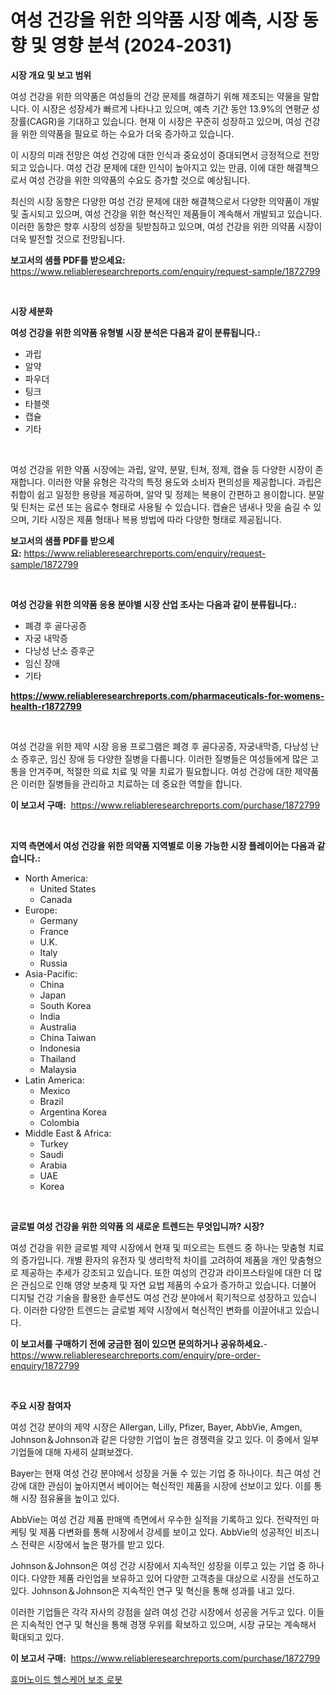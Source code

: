 <p><h1>여성 건강을 위한 의약품 시장 예측, 시장 동향 및 영향 분석 (2024-2031)</h1></p><p><strong>시장 개요 및 보고 범위</strong></p>
<p><p>여성 건강을 위한 의약품은 여성들의 건강 문제를 해결하기 위해 제조되는 약물을 말합니다. 이 시장은 성장세가 빠르게 나타나고 있으며, 예측 기간 동안 13.9%의 연평균 성장률(CAGR)을 기대하고 있습니다. 현재 이 시장은 꾸준히 성장하고 있으며, 여성 건강을 위한 의약품을 필요로 하는 수요가 더욱 증가하고 있습니다.</p><p>이 시장의 미래 전망은 여성 건강에 대한 인식과 중요성이 증대되면서 긍정적으로 전망되고 있습니다. 여성 건강 문제에 대한 인식이 높아지고 있는 만큼, 이에 대한 해결책으로서 여성 건강을 위한 의약품의 수요도 증가할 것으로 예상됩니다.</p><p>최신의 시장 동향은 다양한 여성 건강 문제에 대한 해결책으로서 다양한 의약품이 개발 및 출시되고 있으며, 여성 건강을 위한 혁신적인 제품들이 계속해서 개발되고 있습니다. 이러한 동향은 향후 시장의 성장을 뒷받침하고 있으며, 여성 건강을 위한 의약품 시장이 더욱 발전할 것으로 전망됩니다.</p></p>
<p><strong>보고서의 샘플 PDF를 받으세요:</strong> <a href="https://www.reliableresearchreports.com/enquiry/request-sample/1872799">https://www.reliableresearchreports.com/enquiry/request-sample/1872799</a></p>
<p>&nbsp;</p>
<p><strong>시장 세분화</strong></p>
<p><strong>여성 건강을 위한 의약품 유형별 시장 분석은 다음과 같이 분류됩니다.:</strong></p>
<p><ul><li>과립</li><li>알약</li><li>파우더</li><li>팅크</li><li>타블렛</li><li>캡슐</li><li>기타</li></ul></p>
<p>&nbsp;</p>
<p><p>여성 건강을 위한 약품 시장에는 과립, 알약, 분말, 틴쳐, 정제, 캡슐 등 다양한 시장이 존재합니다. 이러한 약물 유형은 각각의 특정 용도와 소비자 편의성을 제공합니다. 과립은 취합이 쉽고 일정한 용량을 제공하며, 알약 및 정제는 복용이 간편하고 용이합니다. 분말 및 틴처는 로션 또는 음료수 형태로 사용될 수 있습니다. 캡슐은 냄새나 맛을 숨길 수 있으며, 기타 시장은 제품 형태나 복용 방법에 따라 다양한 형태로 제공됩니다.</p></p>
<p><strong>보고서의 샘플 PDF를 받으세요:</strong>&nbsp;<a href="https://www.reliableresearchreports.com/enquiry/request-sample/1872799">https://www.reliableresearchreports.com/enquiry/request-sample/1872799</a></p>
<p>&nbsp;</p>
<p><strong> 여성 건강을 위한 의약품 응용 분야별 시장 산업 조사는 다음과 같이 분류됩니다.:</strong></p>
<p><ul><li>폐경 후 골다공증</li><li>자궁 내막증</li><li>다낭성 난소 증후군</li><li>임신 장애</li><li>기타</li></ul></p>
<p><strong><a href="https://www.reliableresearchreports.com/pharmaceuticals-for-womens-health-r1872799">https://www.reliableresearchreports.com/pharmaceuticals-for-womens-health-r1872799</a></strong></p>
<p>&nbsp;</p>
<p><p>여성 건강을 위한 제약 시장 응용 프로그램은 폐경 후 골다공증, 자궁내막증, 다낭성 난소 증후군, 임신 장애 등 다양한 질병을 다룹니다. 이러한 질병들은 여성들에게 많은 고통을 안겨주며, 적절한 의료 치료 및 약물 치료가 필요합니다. 여성 건강에 대한 제약품은 이러한 질병들을 관리하고 치료하는 데 중요한 역할을 합니다.</p></p>
<p><strong>이 보고서 구매:</strong>&nbsp; <a href="https://www.reliableresearchreports.com/purchase/1872799">https://www.reliableresearchreports.com/purchase/1872799</a></p>
<p>&nbsp;</p>
<p><strong>지역 측면에서 여성 건강을 위한 의약품 지역별로 이용 가능한 시장 플레이어는 다음과 같습니다.:</strong></p>
<p><ul>
    <li>
        North America:
        <ul>
            <li>United States</li>
            <li>Canada</li>
        </ul>
    </li>
    <li>
        Europe:
        <ul>
            <li>Germany</li>
            <li>France</li>
            <li>U.K.</li>
            <li>Italy</li>
            <li>Russia</li>
        </ul>
    </li>
    <li>
        Asia-Pacific:
        <ul>
            <li>China</li>
            <li>Japan</li>
            <li>South Korea</li>
            <li>India</li>
            <li>Australia</li>
            <li>China Taiwan</li>
            <li>Indonesia</li>
            <li>Thailand</li>
            <li>Malaysia</li>
        </ul>
    </li>
    <li>
        Latin America:
        <ul>
            <li>Mexico</li>
            <li>Brazil</li>
            <li>Argentina Korea</li>
            <li>Colombia</li>
        </ul>
    </li>
    <li>
        Middle East & Africa:
        <ul>
            <li>Turkey</li>
            <li>Saudi</li>
            <li>Arabia</li>
            <li>UAE</li>
            <li>Korea</li>
        </ul>
    </li>
    </ul></p>
<p>&nbsp;</p>
<p><strong>글로벌 여성 건강을 위한 의약품 의 새로운 트렌드는 무엇입니까? 시장?</strong></p>
<p><p>여성 건강을 위한 글로벌 제약 시장에서 현재 및 떠오르는 트렌드 중 하나는 맞춤형 치료의 증가입니다. 개별 환자의 유전자 및 생리학적 차이를 고려하여 제품을 개인 맞춤형으로 제공하는 추세가 강조되고 있습니다. 또한 여성의 건강과 라이프스타일에 대한 더 많은 관심으로 인해 영양 보충제 및 자연 요법 제품의 수요가 증가하고 있습니다. 더불어 디지털 건강 기술을 활용한 솔루션도 여성 건강 분야에서 획기적으로 성장하고 있습니다. 이러한 다양한 트렌드는 글로벌 제약 시장에서 혁신적인 변화를 이끌어내고 있습니다.</p></p>
<p><strong>이 보고서를 구매하기 전에 궁금한 점이 있으면 문의하거나 공유하세요.</strong>- <a href="https://www.reliableresearchreports.com/enquiry/pre-order-enquiry/1872799">https://www.reliableresearchreports.com/enquiry/pre-order-enquiry/1872799</a></p>
<p>&nbsp;</p>
<p><strong>주요 시장 참여자</strong></p>
<p><p>여성 건강 분야의 제약 시장은 Allergan, Lilly, Pfizer, Bayer, AbbVie, Amgen, Johnson＆Johnson과 같은 다양한 기업이 높은 경쟁력을 갖고 있다. 이 중에서 일부 기업들에 대해 자세히 살펴보겠다.</p><p>Bayer는 현재 여성 건강 분야에서 성장을 거둘 수 있는 기업 중 하나이다. 최근 여성 건강에 대한 관심이 높아지면서 베이어는 혁신적인 제품을 시장에 선보이고 있다. 이를 통해 시장 점유율을 높이고 있다.</p><p>AbbVie는 여성 건강 제품 판매액 측면에서 우수한 실적을 기록하고 있다. 전략적인 마케팅 및 제품 다변화를 통해 시장에서 강세를 보이고 있다. AbbVie의 성공적인 비즈니스 전략은 시장에서 높은 평가를 받고 있다.</p><p>Johnson＆Johnson은 여성 건강 시장에서 지속적인 성장을 이루고 있는 기업 중 하나이다. 다양한 제품 라인업을 보유하고 있어 다양한 고객층을 대상으로 시장을 선도하고 있다. Johnson＆Johnson은 지속적인 연구 및 혁신을 통해 성과를 내고 있다.</p><p>이러한 기업들은 각각 자사의 강점을 살려 여성 건강 시장에서 성공을 거두고 있다. 이들은 지속적인 연구 및 혁신을 통해 경쟁 우위를 확보하고 있으며, 시장 규모는 계속해서 확대되고 있다.</p></p>
<p><strong>이 보고서 구매:</strong>&nbsp;&nbsp;<a href="https://www.reliableresearchreports.com/purchase/1872799">https://www.reliableresearchreports.com/purchase/1872799</a></p>
<p><p><a href="https://medium.com/@cierrahayes645/%ED%9C%B4%EB%A8%B8%EB%85%B8%EC%9D%B4%EB%93%9C-%EC%9D%98%EB%A3%8C%EB%B3%B4%EC%A1%B0-%EB%A1%9C%EB%B4%87-%EC%8B%9C%EC%9E%A5-%EC%A1%B0%EC%82%AC-%EB%B3%B4%EA%B3%A0%EC%84%9C-2024%EB%85%84%EB%B6%80%ED%84%B0-2031%EB%85%84%EA%B9%8C%EC%A7%80%EC%9D%98-%EC%97%AD%EC%82%AC%EC%99%80-%EC%98%88%EC%B8%A1-note-please-note-that-there-may-be-variations-in-066fb389e101">휴머노이드 헬스케어 보조 로봇</a></p></p>
